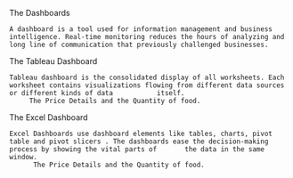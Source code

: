 The Dashboards

    A dashboard is a tool used for information management and business intelligence. Real-time monitoring reduces the hours of analyzing and long line of communication that previously challenged businesses.

The Tableau Dashboard

    Tableau dashboard is the consolidated display of all worksheets. Each worksheet contains visualizations flowing from different data sources or different kinds of data           itself. 
         The Price Details and the Quantity of food.

The Excel Dashboard

    Excel Dashboards use dashboard elements like tables, charts, pivot table and pivot slicers . The dashboards ease the decision-making process by showing the vital parts of       the data in the same window.
          The Price Details and the Quantity of food.
